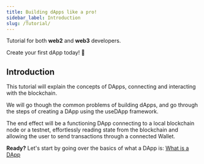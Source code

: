```yaml
---
title: Building dApps like a pro!
sidebar_label: Introduction
slug: /Tutorial/
---
```


Tutorial for both __web2__ and __web3__ developers.

Create your first dApp today! 🚀

## Introduction

This tutorial will explain the concepts of DApps, connecting and interacting with the blockchain.

We will go though the common problems of building dApps, and go through the steps of creating a DApp using the useDApp framework.

The end effect will be a functioning DApp connecting to a local blockchain node or a testnet, effortlessly reading state from the blockchain and allowing the user to send transactions through a connected Wallet.

**Ready?** Let's start by going over the basics of what a DApp is: [What is a DApp](./DApp)